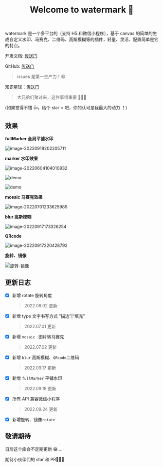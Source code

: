 <br>

<h1 align="center">Welcome to watermark 👋</h1>

<br>

watermark 是一个多平台的（支持 H5 和微信小程序），基于 canvas 的简单的生成自定义水印、马赛克、二维码、高斯模糊等的插件，轻量、灵活、配置简单是它的特点。

开发文档: [传送门](http://www.jimmyxuexue.top:999/watermark/guide/introduce.html)

GitHub: [传送门](https://github.com/Jimmylxue/easy-watermark)

> issues 是第一生产力！😄

知识星球：[传送门](http://www.jimmyxuexue.top)

> 大兄弟们聚过来，这件事很重要 🎉🎉🎉

(如果觉得不错 👍，给个 star ⭐ 吧，你的认可是我最大的动力 ！)

## 效果

**fullMarker 全局平铺水印**

![image-20220918202205711](https://vitepress-source.oss-cn-beijing.aliyuncs.com/typoraimage-20220918202205711.png)

**marker 水印效果**

![image-20220604104010832](https://vitepress-source.oss-cn-beijing.aliyuncs.com/typoraimage-20220604104010832.png)

![demo](http://jimmyxx.oss-cn-beijing.aliyuncs.com/demo.png)

![demo](http://jimmyxx.oss-cn-beijing.aliyuncs.com/demo2.png)

**mosaic 马赛克效果**

![image-20220701233625989](https://vitepress-source.oss-cn-beijing.aliyuncs.com/typoraimage-20220701233625989.png)

**blur 高斯模糊**

![image-20220917173326254](https://vitepress-source.oss-cn-beijing.aliyuncs.com/typoraimage-20220917173326254.png)

**QRcode**

![image-20220917220428792](https://vitepress-source.oss-cn-beijing.aliyuncs.com/typoraimage-20220917220428792.png)

**旋转、镜像**

![旋转-镜像](https://vitepress-source.oss-cn-beijing.aliyuncs.com/typoraimage-20221119110657033.png)

## 更新日志

- [x] 新增 rotate 旋转角度

  > 2022.06.02 更新

- [x] 新增 type 文字书写方式 “描边”|“填充”

  > 2022.07.01 更新

- [x] 新增 `mosaic ` 图片转马赛克

  > 2022.07.02 更新

- [x] 新增 `blur` 高斯模糊、`QRcode`二维码

  > 2022.09.17 更新

- [x] 新增 `fullMarker` 平铺水印

  > 2022.09.18 更新

- [x] 所有 API 兼容微信小程序

  > 2022.09.24 更新

- [x] 新增旋转、镜像`rotate`

## 敬请期待

日后这个库会不定期更新 😁....

期待小伙伴们的 star 和 PR🤞🤞🤞
